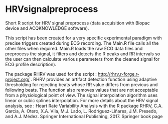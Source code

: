 # HRVsignalpreprocess
Short R script for HRV signal preprocess (data acquisition with Biopac device and ACQKNOWLEDGE software).

This script has been created for a very specific experimental paradigm with precise triggers created during ECG recording.
The Main.R file calls all the other files when required. 
Main.R loads the raw ECG data files and preprocess the signal, it filters and detects the R peaks and RR intervals so the user can then calculate various parameters from the cleaned signal for ECG profile description). 

The package RHRV was used for the script : http://rhrv.r-forge.r-project.org/ .
RHRV provides an artifact detection function using adaptive thresholding for rejecting beats whose RR value differs from previous and following beats. The function also removes values that are not acceptable from a physiological point of view.
The signal interpolation algorithm uses linear or cubic splines interpolation.
For more details about the HRV signal analysis, see :  Heart Rate Variability Analysis with the R package RHRV, C.A. García, A. Otero, X.A. Vila, M.J. Lado, L. Rodríguez-Liñares, J.M. Presedo, and A.J. Médez. Springer International Publishing, 2017. Springer book page
